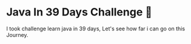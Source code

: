 # Java In 39 Days Challenge 🍁
I took challenge learn java in 39 days, Let's see how far i can go on this Journey. 

